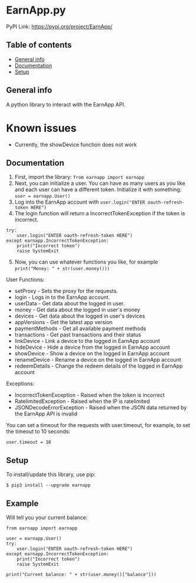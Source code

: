 # EarnApp.py
PyPI Link: https://pypi.org/project/EarnApp/
## Table of contents
* [General info](#general-info)
* [Documentation](#documentation)
* [Setup](#setup)

## General info
A python library to interact with the EarnApp API. 

# Known issues
- Currently, the showDevice function does not work

## Documentation
1) First, import the library: `from earnapp import earnapp`
2) Next, you can initialize a user. You can have as many users as you like and each user can have a different token. Initialize it with something: `user = earnapp.User()`
3) Log into the EarnApp account with `user.login("ENTER oauth-refresh-token HERE")`
4) The login function will return a IncorrectTokenException if the token is incorrect.
```
try:
    user.login("ENTER oauth-refresh-token HERE")
except earnapp.IncorrectTokenException:
    print("Incorrect token")
    raise SystemExit
```
5) Now, you can use whatever functions you like, for example `print("Money: " + str(user.money()))`

User Functions:
- setProxy - Sets the proxy for the requests.
- login - Logs in to the EarnApp account.
- userData - Get data about the logged in user.
- money - Get data about the logged in user's money
- devices - Get data about the logged in user's devices
- appVersions - Get the latest app version
- paymentMethods - Get all available payment methods
- transactions - Get past transactions and their status
- linkDevice - Link a device to the logged in EarnApp account
- hideDevice - Hide a device from the logged in EarnApp account
- showDevice - Show a device on the logged in EarnApp account
- renameDevice - Rename a device on the logged in EarnApp account
- redeemDetails - Change the redeem details of the logged in EarnApp account

Exceptions:
- IncorrectTokenException - Raised when the token is incorrect
- RatelimitedException - Raised when the IP is ratelimited
- JSONDecodeErrorException - Raised when the JSON data returned by the EarnApp API is invalid

You can set a timeout for the requests with user.timeout, for example, to set the timeout to 10 seconds:
```
user.timeout = 10
```

## Setup
To install/update this library, use pip:

```
$ pip3 install --upgrade earnapp
```


## Example
Will tell you your current balance:
```
from earnapp import earnapp

user = earnapp.User()
try:
    user.login("ENTER oauth-refresh-token HERE")
except earnapp.IncorrectTokenException:
    print("Incorrect token")
    raise SystemExit

print("Current balance: " + str(user.money()["balance"]))
```